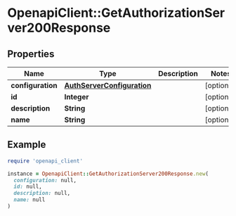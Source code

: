# OpenapiClient::GetAuthorizationServer200Response

## Properties

| Name | Type | Description | Notes |
| ---- | ---- | ----------- | ----- |
| **configuration** | [**AuthServerConfiguration**](AuthServerConfiguration.md) |  | [optional] |
| **id** | **Integer** |  | [optional] |
| **description** | **String** |  | [optional] |
| **name** | **String** |  | [optional] |

## Example

```ruby
require 'openapi_client'

instance = OpenapiClient::GetAuthorizationServer200Response.new(
  configuration: null,
  id: null,
  description: null,
  name: null
)
```


